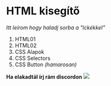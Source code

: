 # HTML kisegítő
*Itt leírom hogy haladj sorba a "lckékkel"*

1. HTML01
2. HTML02
3. CSS Alapok
4. CSS Selectors
5. CSS Button *(hamarosan)*

**Ha elakadtál írj rám discordon**
![](https://dcbadge.vercel.app/api/shield/831508744541831200?style=flat)
